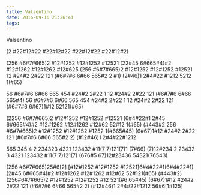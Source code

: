 ```yaml
---
title: Valsentino
date: 2016-09-16 21:26:41
tags:
---
```

Valsentino

(2 #22#12#22 #22#12#22 #22#12#22 #22#12#2)

(256 #6#7#665)2 #12#1252 #12#1252 #12521
(22#45 6#665#4)#2 #12#1262 #12#1262 #12#625
(256 #6#7#665)2 #12#1252 #12#1252 #12521
12 #24#2 2#22 121 (#6#7#6 6#66 565#2 2 #1) 
(2#46)1 2#4#22 #1212 5212 1(#65)

56 #6#7#6 6#66 565 454 #24#2 2#22 1
12 #24#2 2#22 121 (#6#7#6 6#66 565#4)
56 #6#7#6 6#66 565 454 #24#2 2#22 1
12 #24#2 2#22 121 (#6#7#6 6#67)1#12 52121(#65)

(2256 #6#7#665)2 #12#1252 #12#1252 #12521
(6#4#22#1 2#45 6#665#4)#2 #12#1262 #12#1262 #12#62 52#12 1(#65)
(#443#2 256 #6#7#665)2 #12#1252 #12#1252 #1252 
1(#665#45) (6#67)1#12 
#24#2 2#22 121 (#6#7#6 6#66 565#2 2)
(#12#46)1 2#4#22#1212 

565 345 4 2
234323 4321 123432 #11(7 7)121(7)1 (7#66)
(7)12#234 2 23432 3 4321 123432 #11(7 7)121(7)
(676#5 67)12#23436 54321(76543)

(256 #6#7#665)25#6[2] [#12#1252 #12#1252 #12521]6#4#22#1(6#4#22#1) 
(2#45 6#665#4)#2 #12#1262 #12#1262 #12#62 52#121(#65)
(#443#2) (256#6#7#665)2 #12#1252 #12#1252 #12 521(#6 65#45)
(6#67)1#12 #24#2 2#22 121 (#6#7#6 6#66 565#2 2)
(#12#46)1 2#4#22#1212 56#6[1#125]
